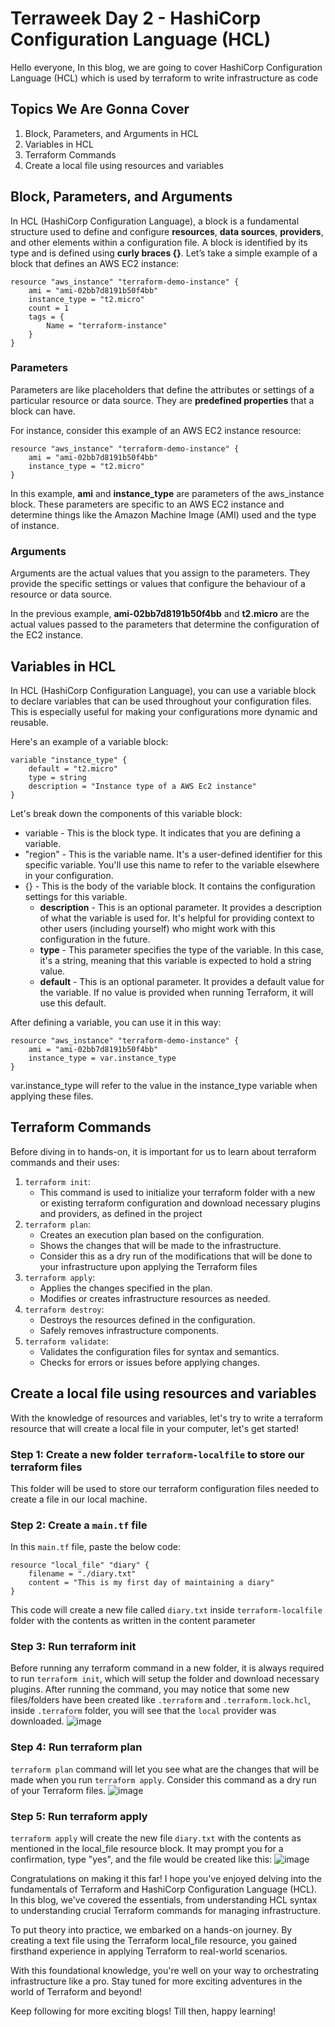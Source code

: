 # Terraweek Day 2 - HashiCorp Configuration Language (HCL)
Hello everyone, In this blog, we are going to cover HashiCorp Configuration Language (HCL) which is used by terraform to write infrastructure as code

## Topics We Are Gonna Cover
1. Block, Parameters, and Arguments in HCL
2. Variables in HCL
3. Terraform Commands
4. Create a local file using resources and variables

## Block, Parameters, and Arguments
In HCL (HashiCorp Configuration Language), a block is a fundamental structure used to define and configure **resources**, **data sources**, **providers**, and other elements within a configuration file. A block is identified by its type and is defined using **curly braces {}**. Let’s take a simple example of a block that defines an AWS EC2 instance:
```
resource "aws_instance" "terraform-demo-instance" {
    ami = "ami-02bb7d8191b50f4bb"
    instance_type = "t2.micro"
    count = 1
    tags = {
        Name = "terraform-instance"
    }
}
```

### Parameters
Parameters are like placeholders that define the attributes or settings of a particular resource or data source. They are **predefined properties** that a block can have.

For instance, consider this example of an AWS EC2 instance resource:
```
resource "aws_instance" "terraform-demo-instance" {
    ami = "ami-02bb7d8191b50f4bb"
    instance_type = "t2.micro"
}
```
In this example, **ami** and **instance_type** are parameters of the aws_instance block. These parameters are specific to an AWS EC2 instance and determine things like the Amazon Machine Image (AMI) used and the type of instance.

### Arguments
Arguments are the actual values that you assign to the parameters. They provide the specific settings or values that configure the behaviour of a resource or data source.

In the previous example, **ami-02bb7d8191b50f4bb** and **t2.micro** are the actual values passed to the parameters that determine the configuration of the EC2 instance. 

## Variables in HCL
In HCL (HashiCorp Configuration Language), you can use a variable block to declare variables that can be used throughout your configuration files. This is especially useful for making your configurations more dynamic and reusable.

Here's an example of a variable block:
```
variable "instance_type" {
    default = "t2.micro"
    type = string
    description = "Instance type of a AWS Ec2 instance"
}
```
Let's break down the components of this variable block:

- variable - This is the block type. It indicates that you are defining a variable.
- "region" - This is the variable name. It's a user-defined identifier for this specific variable. You'll use this name to refer to the variable elsewhere in your configuration.
- {} - This is the body of the variable block. It contains the configuration settings for this variable.
  - **description** - This is an optional parameter. It provides a description of what the variable is used for. It's helpful for providing context to other users (including yourself) who might work with this configuration in the future.
  - **type** - This parameter specifies the type of the variable. In this case, it's a string, meaning that this variable is expected to hold a string value.
  - **default** - This is an optional parameter. It provides a default value for the variable. If no value is provided when running Terraform, it will use this default.
 
After defining a variable, you can use it in this way:
```
resource "aws_instance" "terraform-demo-instance" {
    ami = "ami-02bb7d8191b50f4bb"
    instance_type = var.instance_type
}
```
var.instance_type will refer to the value in the instance_type variable when applying these files.

## Terraform Commands
Before diving in to hands-on, it is important for us to learn about terraform commands and their uses:
1. `terraform init`:
    - This command is used to initialize your terraform folder with a new or existing terraform configuration and download necessary plugins and providers, as defined in the project
2. `terraform plan`:
    -  Creates an execution plan based on the configuration.
    -  Shows the changes that will be made to the infrastructure.
    -  Consider this as a dry run of the modifications that will be done to your infrastructure upon applying the Terraform files
4. `terraform apply`:
    - Applies the changes specified in the plan.
    - Modifies or creates infrastructure resources as needed.
5. `terraform destroy`:
    - Destroys the resources defined in the configuration.
    - Safely removes infrastructure components.
6. `terraform validate`:
    - Validates the configuration files for syntax and semantics.
    - Checks for errors or issues before applying changes.

## Create a local file using resources and variables
With the knowledge of resources and variables, let's try to write a terraform resource that will create a local file in your computer, let's get started!

### Step 1: Create a new folder `terraform-localfile` to store our terraform files
This folder will be used to store our terraform configuration files needed to create a file in our local machine.

### Step 2: Create a `main.tf` file
In this `main.tf` file, paste the below code:
```
resource "local_file" "diary" {
    filename = "./diary.txt"
    content = "This is my first day of maintaining a diary"
}
```
This code will create a new file called `diary.txt` inside `terraform-localfile` folder with the contents as written in the content parameter

### Step 3: Run terraform init
Before running any terraform command in a new folder, it is always required to run `terraform init`, which will setup the folder and download necessary plugins.
After running the command, you may notice that some new files/folders have been created like `.terraform` and `.terraform.lock.hcl`, inside `.terraform` folder, you will see that the `local` provider was downloaded.
![image](https://github.com/kunal-gohrani/TerraWeek/assets/47574597/992f1fbd-dfd0-4ec9-9b8a-953cddc6b5a2)

### Step 4: Run terraform plan
`terraform plan` command will let you see what are the changes that will be made when you run `terraform apply`. Consider this command as a dry run of your Terraform files.
![image](https://github.com/kunal-gohrani/TerraWeek/assets/47574597/34d25a7d-a5d8-42ae-9311-52638deb2c0f)


### Step 5: Run terraform apply
`terraform apply` will create the new file `diary.txt` with the contents as mentioned in the local_file resource block. It may prompt you for a confirmation, type "yes", and the file would be created like this:
![image](https://github.com/kunal-gohrani/TerraWeek/assets/47574597/6ba26d87-dc4a-49c7-b4ce-c30c92d893e6)


Congratulations on making it this far! I hope you've enjoyed delving into the fundamentals of Terraform and HashiCorp Configuration Language (HCL). In this blog, we've covered the essentials, from understanding HCL syntax to understanding crucial Terraform commands for managing infrastructure.

To put theory into practice, we embarked on a hands-on journey. By creating a text file using the Terraform local_file resource, you gained firsthand experience in applying Terraform to real-world scenarios.

With this foundational knowledge, you're well on your way to orchestrating infrastructure like a pro. Stay tuned for more exciting adventures in the world of Terraform and beyond!

Keep following for more exciting blogs! Till then, happy learning!
